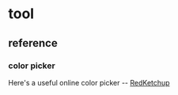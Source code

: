 # tool
## reference
### color picker
Here's a useful online color picker -- [RedKetchup](https://redketchup.io/color-picker)
